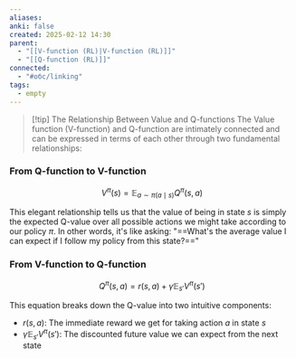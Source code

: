 ```yaml
---
aliases: 
anki: false
created: 2025-02-12 14:30
parent:
  - "[[V-function (RL)|V-function (RL)]]"
  - "[[Q-function (RL)]]"
connected:
  - "#обс/linking"
tags:
  - empty
---
```


> [!tip] The Relationship Between Value and Q-functions
The Value function (V-function) and Q-function are intimately connected and can be expressed in terms of each other through two fundamental relationships:

### From Q-function to V-function
$${V^{\pi}(s) = \mathbb{E}_{a \sim \pi(a \mid s)} Q^{\pi}(s, a)}$$

This elegant relationship tells us that the value of being in state $s$ is simply the expected Q-value over all possible actions we might take according to our policy $\pi$. In other words, it's like asking: "==What's the average value I can expect if I follow my policy from this state?=="

### From V-function to Q-function
$${Q^{\pi}(s, a) = r(s, a) + \gamma \mathbb{E}_{s'} V^{\pi}(s')}$$

This equation breaks down the Q-value into two intuitive components:
- $r(s,a)$: The immediate reward we get for taking action $a$ in state $s$
- $\gamma \mathbb{E}_{s'} V^{\pi}(s')$: The discounted future value we can expect from the next state
